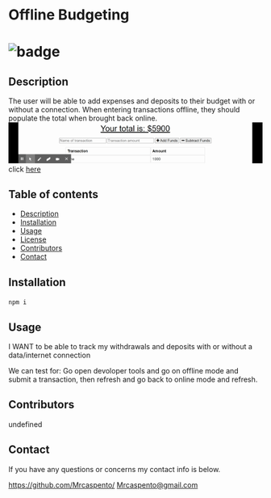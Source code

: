   # Offline Budgeting
  ![badge](https://img.shields.io/static/v1?label=License&message=MIT&color=success)
========================================================================================================
## Description
The user will be able to add expenses and deposits to their budget with or without a connection. When entering transactions offline, they should populate the total when brought back online. 
![deployed gif](/public/BudgetTracker.gif)
click [here](https://calm-castle-37595.herokuapp.com/)
## **Table of contents**
* [Description](#description)
* [Installation](#instructions)
* [Usage](#usage)
* [License](#test)
* [Contributors](#Collabartors)
* [Contact](#email)

## Installation
`npm i`

## Usage

 I WANT to be able to track my withdrawals and deposits with or without a data/internet connection 

 We can test for:
 Go open devoloper tools and go on offline mode and submit a transaction, then refresh and go back to online mode and refresh.

 ## Contributors
 undefined
 ## Contact
  If you have any questions or concerns my contact info is below.

 https://github.com/Mrcaspento/
 Mrcaspento@gmail.com
